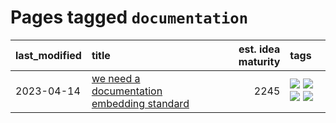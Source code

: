 # Pages tagged `documentation`

|last_modified|title|est. idea maturity|tags
|:---|:---|---:|:---|
|2023-04-14|[we need a documentation embedding standard](../doc-embed-standard.md)|2245|[![](https://img.shields.io/badge/tag-accessibility-43d799)](../tags/accessibility.md) [![](https://img.shields.io/badge/tag-documentation-759071)](../tags/documentation.md) [![](https://img.shields.io/badge/tag-standard-7a219d)](../tags/standard.md) [![](https://img.shields.io/badge/tag-tooling-dad82b)](../tags/tooling.md)|